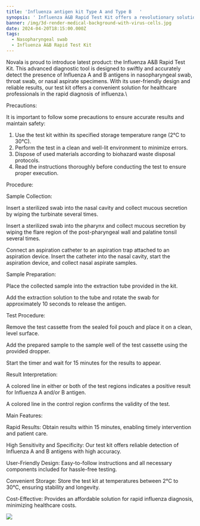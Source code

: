 ```yaml
---
title: 'Influenza antigen kit Type A and Type B   '
synopsis: ' Influenza A&B Rapid Test Kit offers a revolutionary solution for swift and accurate detection of Influenza A and B antigens in nasopharyngeal, throat, or nasal aspirate specimens. With rapid results available within 15 minutes, high sensitivity and specificity, and user-friendly design, our test kit provides healthcare professionals with a convenient and reliable tool for efficient influenza diagnosis. '
banner: /img/3d-render-medical-background-with-virus-cells.jpg
date: 2024-04-20T18:15:00.000Z
tags:
  - Nasopharyngeal swab
  - Influenza A&B Rapid Test Kit
---
```


Novala is proud to introduce latest product: the Influenza A\&B Rapid Test Kit. This advanced diagnostic tool is designed to swiftly and accurately detect the presence of Influenza A and B antigens in nasopharyngeal swab, throat swab, or nasal aspirate specimens. With its user-friendly design and reliable results, our test kit offers a convenient solution for healthcare professionals in the rapid diagnosis of influenza.\


Precautions:

It is important to follow some precautions to ensure accurate results and maintain safety:

1. Use the test kit within its specified storage temperature range (2°C to 30°C).
2. Perform the test in a clean and well-lit environment to minimize errors.
3. Dispose of used materials according to biohazard waste disposal protocols.
4. Read the instructions thoroughly before conducting the test to ensure proper execution.

Procedure:

Sample Collection:

Insert a sterilized swab into the nasal cavity and collect mucous secretion by wiping the turbinate several times.

Insert a sterilized swab into the pharynx and collect mucous secretion by wiping the flare region of the post-pharyngeal wall and palatine tonsil several times.

Connect an aspiration catheter to an aspiration trap attached to an aspiration device. Insert the catheter into the nasal cavity, start the aspiration device, and collect nasal aspirate samples.

Sample Preparation:

Place the collected sample into the extraction tube provided in the kit.

Add the extraction solution to the tube and rotate the swab for approximately 10 seconds to release the antigen.

Test Procedure:

Remove the test cassette from the sealed foil pouch and place it on a clean, level surface.

Add the prepared sample to the sample well of the test cassette using the provided dropper.

Start the timer and wait for 15 minutes for the results to appear.

Result Interpretation:

A colored line in either or both of the test regions indicates a positive result for Influenza A and/or B antigen.

A colored line in the control region confirms the validity of the test.

Main Features:

Rapid Results: Obtain results within 15 minutes, enabling timely intervention and patient care.

High Sensitivity and Specificity: Our test kit offers reliable detection of Influenza A and B antigens with high accuracy.

User-Friendly Design: Easy-to-follow instructions and all necessary components included for hassle-free testing.

Convenient Storage: Store the test kit at temperatures between 2°C to 30°C, ensuring stability and longevity.

Cost-Effective: Provides an affordable solution for rapid influenza diagnosis, minimizing healthcare costs.

![](/img/3d-render-medical-background-with-virus-cells.jpg)
